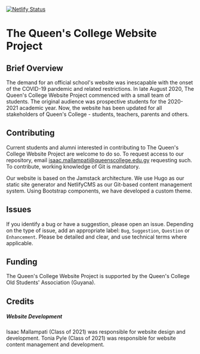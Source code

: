 [![Netlify Status](https://api.netlify.com/api/v1/badges/92c2889d-c4ab-4614-afb9-6b01ba54e417/deploy-status)](https://app.netlify.com/sites/peaceful-keller-7fd8da/deploys)

# The Queen's College Website Project
## Brief Overview
The demand for an official school's website was inescapable with the onset of the COVID-19 pandemic and related restrictions. In late August 2020, The Queen's College Website Project commenced with a small team of students. The original audience was prospective students for the 2020-2021 academic year. Now, the website has been updated for all stakeholders of Queen's College - students, teachers, parents and others.  

## Contributing
Current students and alumni interested in contributing to The Queen's College Website Project are welcome to do so. To request access to our repository, email isaac.mallampati@queenscollege.edu.gy requesting such. To contribute, working knowledge of Git is mandatory.

Our website is based on the Jamstack architecture. We use Hugo as our static site generator and NetlifyCMS as our Git-based content management system. Using Bootstrap components, we have developed a custom theme.

## Issues
If you identify a bug or have a suggestion, please open an issue. Depending on the type of issue, add an appropriate label: `Bug`, `Suggestion`, `Question` or `Enhancement`. Please be detailed and clear, and use technical terms where applicable.

## Funding
The Queen's College Website Project is supported by the Queen's College Old Students' Association (Guyana). 

## Credits
##### Website Development
Isaac Mallampati (Class of 2021) was responsible for website design and development.
Tonia Pyle (Class of 2021) was responsible for website content management and development.

